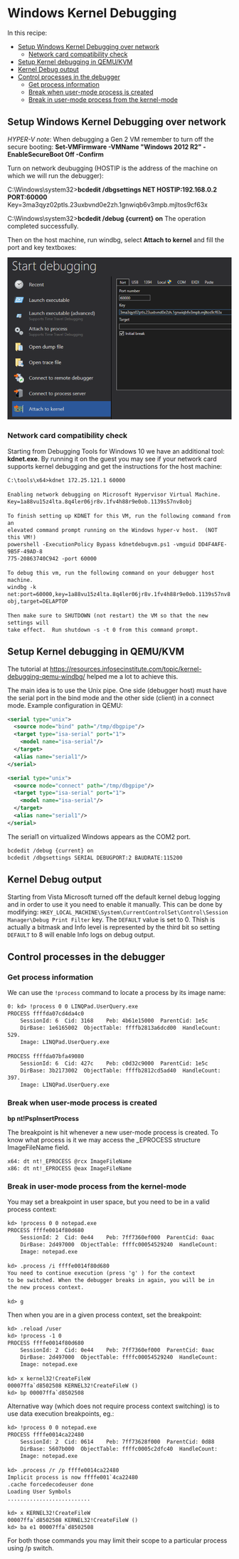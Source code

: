 
# Windows Kernel Debugging

In this recipe:

<!-- MarkdownTOC -->

- [Setup Windows Kernel Debugging over network](#setup-windows-kernel-debugging-over-network)
    - [Network card compatibility check](#network-card-compatibility-check)
- [Setup Kernel debugging in QEMU/KVM](#setup-kernel-debugging-in-qemukvm)
- [Kernel Debug output](#kernel-debug-output)
- [Control processes in the debugger](#control-processes-in-the-debugger)
    - [Get process information](#get-process-information)
    - [Break when user-mode process is created](#break-when-user-mode-process-is-created)
    - [Break in user-mode process from the kernel-mode](#break-in-user-mode-process-from-the-kernel-mode)

<!-- /MarkdownTOC -->

## Setup Windows Kernel Debugging over network

*HYPER-V note*: When debugging a Gen 2 VM remember to turn off the secure booting: 
**Set-VMFirmware -VMName "Windows 2012 R2" -EnableSecureBoot Off -Confirm**

Turn on network deubugging (HOSTIP is the address of the machine on which we will run the debugger):

C:\Windows\system32>**bcdedit /dbgsettings NET HOSTIP:192.168.0.2 PORT:60000**
Key=3ma3qyz02ptls.23uxbvnd0e2zh.1gnwiqb6v3mpb.mjltos9cf63x

C:\Windows\system32>**bcdedit /debug {current} on**
The operation completed successfully.

Then on the host machine, run windbg, select **Attach to kernel** and fill the port and key textboxes:

![windbg-attach-kernel](windbg-attach-kernel.png)

### Network card compatibility check

Starting from Debugging Tools for Windows 10 we have an additional tool: **kdnet.exe**. By running it on the guest you may see if your network card supports kernel debugging and get the instructions for the host machine: 

```
C:\tools\x64>kdnet 172.25.121.1 60000

Enabling network debugging on Microsoft Hypervisor Virtual Machine.
Key=1a88vu15z4lta.8q4ler06jr8v.1fv4h88r9e0ob.1139s57nv8obj

To finish setting up KDNET for this VM, run the following command from an
elevated command prompt running on the Windows hyper-v host.  (NOT this VM!)
powershell -ExecutionPolicy Bypass kdnetdebugvm.ps1 -vmguid DD4F4AFE-9B5F-49AD-8
775-20863740C942 -port 60000

To debug this vm, run the following command on your debugger host machine.
windbg -k net:port=60000,key=1a88vu15z4lta.8q4ler06jr8v.1fv4h88r9e0ob.1139s57nv8
obj,target=DELAPTOP

Then make sure to SHUTDOWN (not restart) the VM so that the new settings will
take effect.  Run shutdown -s -t 0 from this command prompt.
```

## Setup Kernel debugging in QEMU/KVM

The tutorial at <https://resources.infosecinstitute.com/topic/kernel-debugging-qemu-windbg/> helped me a lot to achieve this.

The main idea is to use the Unix pipe. One side (debugger host) must have the serial port in the bind mode and the other side (client) in a connect mode. Example configuration in QEMU:

```xml
<serial type="unix">
  <source mode="bind" path="/tmp/dbgpipe"/>
  <target type="isa-serial" port="1">
    <model name="isa-serial"/>
  </target>
  <alias name="serial1"/>
</serial>
```

```xml
<serial type="unix">
  <source mode="connect" path="/tmp/dbgpipe"/>
  <target type="isa-serial" port="1">
    <model name="isa-serial"/>
  </target>
  <alias name="serial1"/>
</serial>
```

The serial1 on virtualized Windows appears as the COM2 port.

```
bcdedit /debug {current} on
bcdedit /dbgsettings SERIAL DEBUGPORT:2 BAUDRATE:115200
```

## Kernel Debug output

Starting from Vista Microsoft turned off the default kernel debug logging and in order to use it you need to enable it manually. This can be done by modifying: `HKEY_LOCAL_MACHINE\System\CurrentControlSet\Control\Session Manager\Debug Print Filter` key. The `DEFAULT` value is set to 0. Thish is actually a bitmask and Info level is represented by the third bit so setting `DEFAULT` to 8 will enable Info logs on debug output.

## Control processes in the debugger

### Get process information

We can use the `!process` command to locate a process by its image name:

    0: kd> !process 0 0 LINQPad.UserQuery.exe
    PROCESS ffffda07cd4da4c0
        SessionId: 6  Cid: 3168    Peb: 4b61e15000  ParentCid: 1e5c
        DirBase: 1e6165002  ObjectTable: ffffb2813a6dcd00  HandleCount: 529.
        Image: LINQPad.UserQuery.exe

    PROCESS ffffda07bfa49080
        SessionId: 6  Cid: 427c    Peb: c0d32c9000  ParentCid: 1e5c
        DirBase: 3b2173002  ObjectTable: ffffb2812cd5ad40  HandleCount: 397.
        Image: LINQPad.UserQuery.exe

### Break when user-mode process is created

**bp nt!PspInsertProcess**

The breakpoint is hit whenever a new user-mode process is created. To know what process is it we may access the \_EPROCESS structure ImageFileName field.

    x64: dt nt!_EPROCESS @rcx ImageFileName
    x86: dt nt!_EPROCESS @eax ImageFileName

### Break in user-mode process from the kernel-mode

You may set a breakpoint in user space, but you need to be in a valid process context:

```
kd> !process 0 0 notepad.exe
PROCESS ffffe0014f80d680
    SessionId: 2  Cid: 0e44    Peb: 7ff7360ef000  ParentCid: 0aac
    DirBase: 2d497000  ObjectTable: ffffc00054529240  HandleCount: 
    Image: notepad.exe

kd> .process /i ffffe0014f80d680
You need to continue execution (press 'g' ) for the context
to be switched. When the debugger breaks in again, you will be in
the new process context.

kd> g
```

Then when you are in a given process context, set the breakpoint:

```
kd> .reload /user
kd> !process -1 0
PROCESS ffffe0014f80d680
    SessionId: 2  Cid: 0e44    Peb: 7ff7360ef000  ParentCid: 0aac
    DirBase: 2d497000  ObjectTable: ffffc00054529240  HandleCount: 
    Image: notepad.exe

kd> x kernel32!CreateFileW
00007ffa`d8502508 KERNEL32!CreateFileW ()
kd> bp 00007ffa`d8502508
```

Alternative way (which does not require process context switching) is to use data execution breakpoints, eg.:

```
kd> !process 0 0 notepad.exe
PROCESS ffffe0014ca22480
    SessionId: 2  Cid: 0614    Peb: 7ff73628f000  ParentCid: 0d88
    DirBase: 5607b000  ObjectTable: ffffc0005c2dfc40  HandleCount: 
    Image: notepad.exe

kd> .process /r /p ffffe0014ca22480
Implicit process is now ffffe001`4ca22480
.cache forcedecodeuser done
Loading User Symbols
..........................

kd> x KERNEL32!CreateFileW
00007ffa`d8502508 KERNEL32!CreateFileW ()
kd> ba e1 00007ffa`d8502508
```

For both those commands you may limit their scope to a particular process using /p switch.
